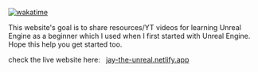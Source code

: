 [![wakatime](https://wakatime.com/badge/user/7293504b-e51f-41db-ba94-4c0911fe9e63/project/af2cefc4-8454-4ce1-a5ac-c5cd6dccfe30.svg)](https://wakatime.com/badge/user/7293504b-e51f-41db-ba94-4c0911fe9e63/project/af2cefc4-8454-4ce1-a5ac-c5cd6dccfe30)

This website's goal is to share resources/YT videos for learning Unreal Engine as a beginner which I used when I first started with Unreal Engine.
Hope this help you get started too.

check the live website here: &nbsp;  [jay-the-unreal.netlify.app](http://jay-the-unreal.netlify.app/)  
